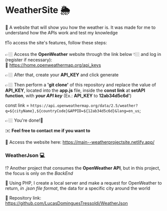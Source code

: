 # WeatherSite 🌦️

🎯 A website that will show you how the weather is. It was made for me to understand how the APIs work and test my knowledge

❗To access the site's features, follow these steps:

👉🏼 Access the **OpenWeather** website through the link below 👇🏼 and log in (register if necessary):  
🔗 https://home.openweathermap.org/api_keys

👉🏼 After that, create your **API_KEY** and click generate

👉🏼 Then perform a **'git clone'** of this repository and replace the value of **API_KEY**, located into the **app.js** file, inside the **const link** at **setAPI function**, with ***your API key*** (Ex.: **API_KEY** to **12ab34d5c6d'**)  

const link = `https://api.openweathermap.org/data/2.5/weather?q=${cityName},${countryCode}&APPID=${12ab34d5c6d}&lang=en_us`;

👉🏼 You're done!🥳

✉️ **Feel free to contact me if you want to**

🔗 Access the website here: https://main--weatherprojectsite.netlify.app/  

### WeatherJson 💻

⁉️ Another project that consumes the **OpenWeather API**, but in this project, the focus is only on the *BackEnd*

🎯 Using PHP, I create a local server and make a request for OpenWeather to return, *in .json file format*, the data for a specific city around the world

🔗 Repository link: https://github.com/LucasDominguesTressoldi/WeatherJson
